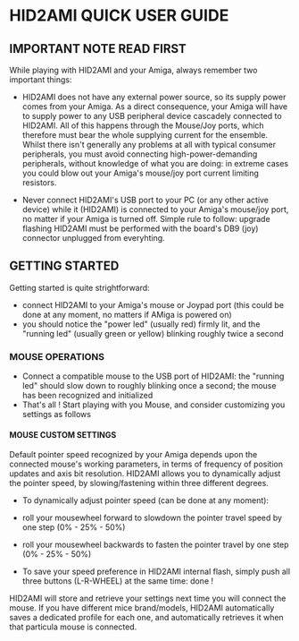 # **HID2AMI QUICK USER GUIDE** 


## **IMPORTANT NOTE READ FIRST**

While playing with HID2AMI and your Amiga, always remember two important things:

- HID2AMI does not have any external power source, so its supply power comes from your Amiga. As a direct consequence, your Amiga will have to supply power to any USB peripheral device cascadely connected to HID2AMI. All of this happens through the Mouse/Joy ports, which therefore must bear the whole supplying current for the ensemble. Whilst there isn't generally any problems at all with typical consumer peripherals, you must avoid connecting high-power-demanding peripherals, without knowledge of what you are doing: in extreme cases you could blow out your Amiga's mouse/joy port current limiting resistors.

- Never connect HID2AMI's USB port to your PC (or any other active device) while it (HID2AMI) is connected to your Amiga's mouse/joy port, no matter if your Amiga is turned off. Simple rule to follow: upgrade flashing HID2AMI must be performed with the board's DB9 (joy) connector unplugged from everyhting.  



## **GETTING STARTED**

Getting started is quite strightforward: 

- connect HID2AMI to your Amiga's mouse or Joypad port (this could be done at any moment, no matters if AMiga is powered on)
- you should notice the "power led" (usually red) firmly lit, and the "running led" (usually green or yellow) blinking roughly twice a second


### **MOUSE OPERATIONS**

- Connect a compatible mouse to the USB port of HID2AMI: the "running led" should slow down to roughly blinking once a second; the mouse has been recognized and initialized
- That's all ! Start playing with you Mouse, and consider customizing you settings as follows


#### **MOUSE CUSTOM SETTINGS**

Default pointer speed recognized by your Amiga depends upon the connected mouse's working parameters, in terms of frequency of position updates and axis bit resolution.
HID2AMI allows you to dynamically adjust the pointer speed, by slowing/fastening within three different degrees.

- To dynamically adjust pointer speed (can be done at any moment): 
 - roll your mousewheel forward to slowdown the pointer travel speed by one step (0% - 25% - 50%)
 - roll your mousewheel backwards to fasten the pointer travel by one step (0% - 25% - 50%)

- To save your speed preference in HID2AMI internal flash, simply push all three buttons (L-R-WHEEL) at the same time: done !


HID2AMI will store and retrieve your settings next time you will connect the mouse. If you have different mice brand/models, HID2AMI automatically saves a dedicated profile for each one, and automatically retrieves it when that particula mouse is connected.

